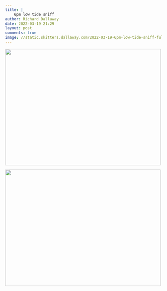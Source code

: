```yaml
---
title: |
    6pm low tide sniff
author: Richard Dallaway
date: 2022-03-19 21:29
layout: post
comments: true
image: //static.skitters.dallaway.com/2022-03-19-6pm-low-tide-sniff-fullsize-0.jpeg
---
```


<a href="//static.skitters.dallaway.com/2022-03-19-6pm-low-tide-sniff-fullsize-0.jpeg"><img src="//static.skitters.dallaway.com/2022-03-19-6pm-low-tide-sniff-thumb-0.jpeg" width="500" height="375"></a>

<a href="//static.skitters.dallaway.com/2022-03-19-6pm-low-tide-sniff-fullsize-1.jpeg"><img src="//static.skitters.dallaway.com/2022-03-19-6pm-low-tide-sniff-thumb-1.jpeg" width="500" height="375"></a>

